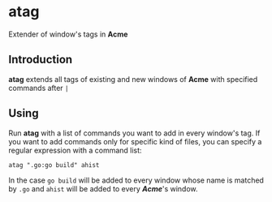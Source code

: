 # atag

Extender of window's tags in **Acme**

## Introduction

**atag** extends all tags of existing and new windows of **Acme** with specified commands after `|`

## Using

Run **atag** with a list of commands you want to add in every window's tag.
If you want to add commands only for specific kind of files, you can specify a regular expression with a command list:
```
atag ".go:go build" ahist
```
In the case `go build` will be added to every window whose name is matched by `.go` and `ahist` will be added to every ***Acme***'s window.
